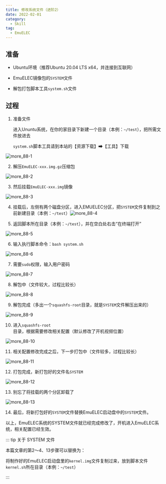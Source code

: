 ```yaml
---
title: 修改系统文件（进阶2）
date: 2022-02-01
category: 
  - Skill
tag:
  - EmuELEC
---
```


## 准备

- Ubuntu环境（推荐Ubuntu 20.04 LTS x64，并连接到互联网）

- EmuELEC镜像包的`SYSTEM`文件

- 解包打包脚本工具`system.sh`文件

## 过程

1. 准备文件

   进入Ununtu系统，在你的家目录下新建一个目录（本例：`~/test`），把所需文件放进去

   `system.sh`脚本工具请到本站的【资源下载】➡【工具】下载

![more_88-1](./assets/more_88-1.png)

2. 解压`EmuELEC-xxx.img.gz`压缩包

![more_88-2](./assets/more_88-2.png)

3. 然后挂载`EmuELEC-xxx.img`镜像

![more_88-3](./assets/more_88-3.png)

4. 挂载后，左侧有两个磁盘分区，进入EMUELEC分区，把`SYSTEM`文件复制到之前新建目录（本例：`~/test`）![more_88-4](./assets/more_88-4.png)

5. 返回脚本所在目录（本例：`~/test`），并在空白处右击“在终端打开”

![more_88-5](./assets/more_88-5.png)

6. 输入执行脚本命令：`bash system.sh`

![more_88-6](./assets/more_88-6.png)

7. 需要`sudo`权限，输入用户密码

![more_88-7](./assets/more_88-7.png)

8. 解包中（文件较大，过程比较长）

![more_88-8](./assets/more_88-8.png)

9. 解包完成（多出一个`squashfs-root`目录，就是`SYSTEM`文件解压出来的）

![more_88-9](./assets/more_88-9.png)

10. 进入`squashfs-root`目录，根据需要修改相关配置（默认修改了开机视频位置）

![more_88-10](./assets/more_88-10.png)

11. 相关配置修改完成之后，下一步打包中（文件较多，过程比较长）

![more_88-11](./assets/more_88-11.png)

12. 打包完成，新打包好的文件名`SYSTEM`

![more_88-12](./assets/more_88-12.png)

13. 别忘了将挂载的两个分区卸载了

![more_88-13](./assets/more_88-13.png)

14. 最后，将新打包好的`SYSTEM`文件替换EmuELEC启动盘中的`SYSTEM`文件。

以上，EmuELEC系统的SYSTEM文件就已经完成修改了，开机进入EmuELEC系统，相关配置已经生效。

::: tip 关于 SYSTEM 文件

本篇文章的第2～4、13步骤可以替换为：

将制作好的EmuELEC启动盘里的`kernel.img`文件复制过来，放到脚本文件`kernel.sh`所在目录（本例：`~/test`）

:::
